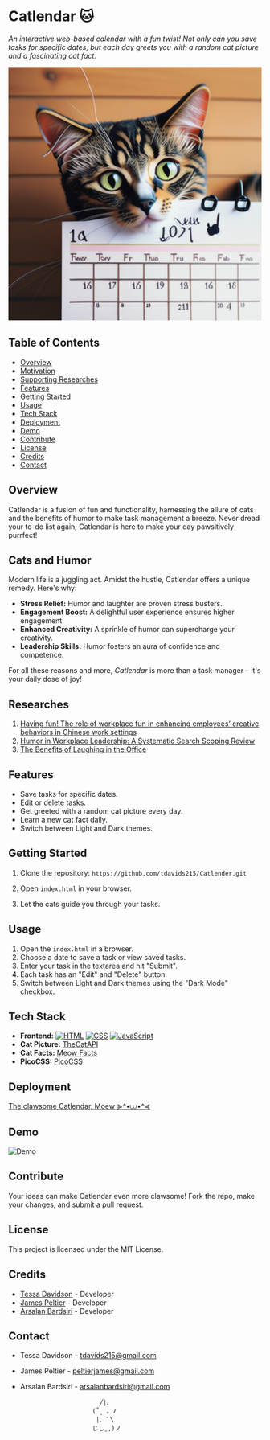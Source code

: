 # Catlendar 🐱

_An interactive web-based calendar with a fun twist! Not only can you save tasks for specific dates, but each day greets you with a random cat picture and a fascinating cat fact._

![App Banner](./assets/images/Catlendar.png)

## Table of Contents

- [Overview](#overview)
- [Motivation](#cats-and-humor)
- [Supporting Researches](#researches)
- [Features](#features)
- [Getting Started](#getting-started)
- [Usage](#usage)
- [Tech Stack](#tech-stack)
- [Deployment](#deployment)
- [Demo](#demo)
- [Contribute](#contribute)
- [License](#license)
- [Credits](#license)
- [Contact](#contact)

## Overview

Catlendar is a fusion of fun and functionality, harnessing the allure of cats and the benefits of humor to make task management a breeze. Never dread your to-do list again; Catlendar is here to make your day pawsitively purrfect!

## Cats and Humor

Modern life is a juggling act. Amidst the hustle, Catlendar offers a unique remedy. Here's why:

- **Stress Relief:** Humor and laughter are proven stress busters.
- **Engagement Boost:** A delightful user experience ensures higher engagement.
- **Enhanced Creativity:** A sprinkle of humor can supercharge your creativity.
- **Leadership Skills:** Humor fosters an aura of confidence and competence.

For all these reasons and more, _Catlendar_ is more than a task manager – it's your daily dose of joy!

## Researches

1. [Having fun! The role of workplace fun in enhancing employees’ creative behaviors in Chinese work settings](https://www.ncbi.nlm.nih.gov/pmc/articles/PMC10040513/)
2. [Humor in Workplace Leadership: A Systematic Search Scoping Review](https://www.ncbi.nlm.nih.gov/pmc/articles/PMC8353333/)
3. [The Benefits of Laughing in the Office](https://hbr.org/2018/11/the-benefits-of-laughing-in-the-office)

## Features

- Save tasks for specific dates.
- Edit or delete tasks.
- Get greeted with a random cat picture every day.
- Learn a new cat fact daily.
- Switch between Light and Dark themes.

## Getting Started

1. Clone the repository: `https://github.com/tdavids215/Catlender.git`

2. Open `index.html` in your browser.

3. Let the cats guide you through your tasks.

## Usage

1. Open the `index.html` in a browser.
2. Choose a date to save a task or view saved tasks.
3. Enter your task in the textarea and hit "Submit".
4. Each task has an "Edit" and "Delete" button.
5. Switch between Light and Dark themes using the "Dark Mode" checkbox.

## Tech Stack

- **Frontend:** [![HTML](https://img.shields.io/badge/HTML-orange?style=for-the-badge&logo=html5)](https://developer.mozilla.org/en-US/docs/Web/HTML) [![CSS](https://img.shields.io/badge/CSS-blue?style=for-the-badge&logo=css3)](https://developer.mozilla.org/en-US/docs/Web/CSS) [![JavaScript](https://img.shields.io/badge/JavaScript-yellow?style=for-the-badge&logo=javascript)](https://developer.mozilla.org/en-US/docs/Web/JavaScript)
- **Cat Picture:** [TheCatAPI](https://thecatapi.com/)
- **Cat Facts:** [Meow Facts](https://rapidapi.com/wh-iterabb-it-wh-iterabb-it-default/api/meowfacts)
- **PicoCSS:** [PicoCSS](https://picocss.com/)

## Deployment

[The clawsome Catlendar, Moew ≽^•⩊•^≼](https://tdavids215.github.io/Catlender/)

## Demo

![Demo](./assets/images/chrome-capture-2023-7-15.gif)

## Contribute

Your ideas can make Catlendar even more clawsome! Fork the repo, make your changes, and submit a pull request.

## License

This project is licensed under the MIT License.

## Credits

- [Tessa Davidson](https://github.com/tdavids215) - Developer
- [James Peltier](https://github.com/trackstarr) - Developer
- [Arsalan Bardsiri](https://github.com/arsalanbardsiri/) - Developer

## Contact

- Tessa Davidson - [tdavids215@gmail.com](mailto:tdavids215@gmail.com)
- James Peltier - [peltierjames@gmail.com](mailto:peltierjames@gmail.com)
- Arsalan Bardsiri - [arsalanbardsiri@gmail.com](mailto:arsalanbardsiri@gmail.com)


                            ╱|、
                          (˚ˎ 。7  
                           |、˜〵          
                          じしˍ,)ノ